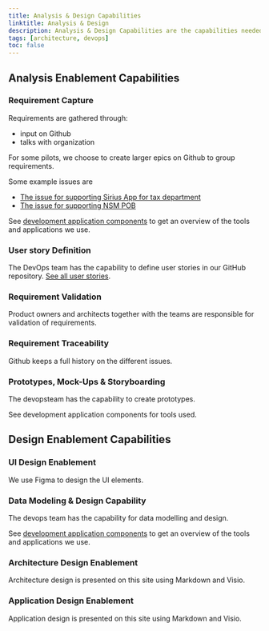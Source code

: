 ```yaml
---
title: Analysis & Design Capabilities
linktitle: Analysis & Design
description: Analysis & Design Capabilities are the capabilities needed to analyze needs and design solutions and applications for the Altinn 3 platform.
tags: [architecture, devops]
toc: false
---
```


## Analysis Enablement Capabilities

### Requirement Capture

Requirements are gathered through:

- input on Github
- talks with organization

For some pilots, we choose to create larger epics on Github to group requirements.

Some example issues are

- [The issue for supporting Sirius App for tax department](https://github.com/Altinn/altinn-studio/issues/3747)
- [The issue for supporting NSM POB](https://github.com/Altinn/altinn-studio/issues/4731)
  
See [development application components](../../../components/application/nonsolutionspecific/development/)  to get an overview of the tools and applications we use.

### User story Definition

The DevOps team has the capability to define user stories in our GitHub repository.
[See all user stories](https://github.com/Altinn/altinn-studio/issues?q=label%3Akind%2Fuser-story+).

### Requirement Validation

Product owners and architects together with the teams are responsible for validation of requirements.

### Requirement Traceability

Github keeps a full history on the different issues.

### Prototypes, Mock-Ups & Storyboarding

The devopsteam has the capability to create prototypes.

See development application components for tools used.

## Design Enablement Capabilities

### UI Design Enablement

We use Figma to design the UI elements.

### Data Modeling & Design Capability

The devops team has the capability for data modelling and design.

See [development application components](../../../components/application/nonsolutionspecific/development/) to get an overview of the tools and applications we use.

### Architecture Design Enablement

Architecture design is presented on this site using Markdown and Visio.

### Application Design Enablement

Application design is presented on this site using Markdown and Visio.
